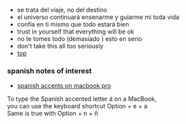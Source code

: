 - se trata del viaje, no del destino
- el universo continuará ensenarme y guiarme mi toda vida
- confía en ti mismo que todo estará bien
- trust in yourself that everything will be ok
- no te tomes todo (demasiado ) esto en serio
- don't take this all too seriously
- [top](./top/Readme.md)

### spanish notes of interest

- [spanish accents on macbook pro](https://github.com/stormasm/spanish/blob/main/misc/macbook.md)

To type the Spanish accented letter á on a MacBook,   
you can use the keyboard shortcut Option + e + a   
Same is true with Option + n + ñ
